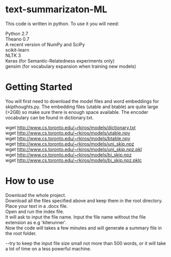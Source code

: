 # text-summarizaton-ML 

This code is written in python. To use it you will need:

Python 2.7 <br>
Theano 0.7 <br>
A recent version of NumPy and SciPy<br> 
scikit-learn <br>
NLTK 3 <br>
Keras (for Semantic-Relatedness experiments only)<br> 
gensim (for vocabulary expansion when training new models)<br>

# Getting Started

You will first need to download the model files and word embeddings for skipthoughts.py. The embedding files (utable and btable) are quite large (>2GB) so make sure there is enough space available. The encoder vocabulary can be found in dictionary.txt.

wget http://www.cs.toronto.edu/~rkiros/models/dictionary.txt <br>
wget http://www.cs.toronto.edu/~rkiros/models/utable.npy<br>
wget http://www.cs.toronto.edu/~rkiros/models/btable.npy <br>
wget http://www.cs.toronto.edu/~rkiros/models/uni_skip.npz<br>
wget http://www.cs.toronto.edu/~rkiros/models/uni_skip.npz.pkl<br> 
wget http://www.cs.toronto.edu/~rkiros/models/bi_skip.npz<br>
wget http://www.cs.toronto.edu/~rkiros/models/bi_skip.npz.pklc

# How to use

Download the whole project.<br>
Download all the files specified above and keep them in the root directory.<br>
Place your text in a .docx file.<br>
Open and run the index file.<br>
It will ask to input the file name. Input the file name without the file extension as e.g 'kiterunner'.<br>
Now the code will takes a few minutes and will generate a summary file in the root folder.<br>

--try to keep the input file size small not more than 500 words, or it will take a lot of time on a less powerful machine.<br>

